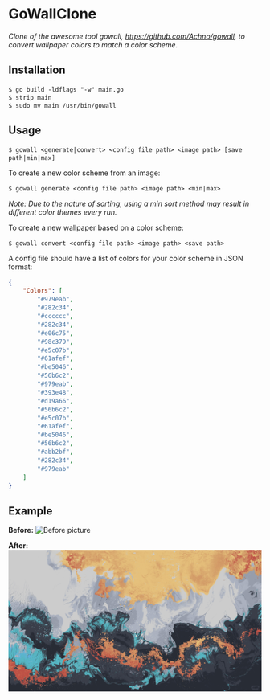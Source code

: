 # GoWallClone

*Clone of the awesome tool gowall, https://github.com/Achno/gowall, to convert wallpaper colors to match a color scheme.*

## Installation

```
$ go build -ldflags "-w" main.go
$ strip main
$ sudo mv main /usr/bin/gowall
```

## Usage

```
$ gowall <generate|convert> <config file path> <image path> [save path|min|max]
```

To create a new color scheme from an image:

```
$ gowall generate <config file path> <image path> <min|max>
```

*Note: Due to the nature of sorting, using a min sort method may result in different color themes every run.*

To create a new wallpaper based on a color scheme:

```
$ gowall convert <config file path> <image path> <save path>
```

A config file should have a list of colors for your color scheme in JSON format:

```JSON
{
    "Colors": [
        "#979eab",
        "#282c34",
        "#cccccc",
        "#282c34",
        "#e06c75",
        "#98c379",
        "#e5c07b",
        "#61afef",
        "#be5046",
        "#56b6c2",
        "#979eab",
        "#393e48",
        "#d19a66",
        "#56b6c2",
        "#e5c07b",
        "#61afef",
        "#be5046",
        "#56b6c2",
        "#abb2bf",
        "#282c34",
        "#979eab"
    ]
}
```

## Example

**Before:**
![Before picture](assets/Before.jpg)

**After:**
![After picture](assets/After.jpg)
